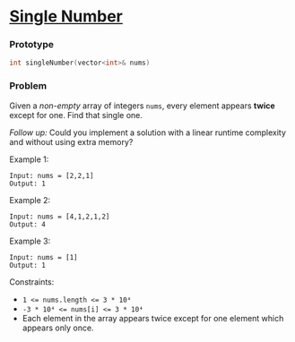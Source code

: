 # [Single Number](https://leetcode.com/problems/single-number/)

### Prototype

```cpp
int singleNumber(vector<int>& nums)
```

### Problem

Given a *non-empty* array of integers ```nums```, every element appears **twice** except for one. Find that single one.

*Follow up:* Could you implement a solution with a linear runtime complexity and without using extra memory?

Example 1:
```
Input: nums = [2,2,1]
Output: 1
```

Example 2:
```
Input: nums = [4,1,2,1,2]
Output: 4
```

Example 3:
```
Input: nums = [1]
Output: 1
```

Constraints:
* ```1 <= nums.length <= 3 * 10⁴```
* ```-3 * 10⁴ <= nums[i] <= 3 * 10⁴```
* Each element in the array appears twice except for one element which appears only once.